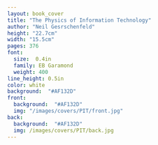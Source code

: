 ```yaml
---
layout: book_cover
title: "The Physics of Information Technology"
author: "Neil Gesrschenfeld"
height: "22.7cm"
width: "15.5cm"
pages: 376
font:
  size:  0.4in
  family: EB Garamond
  weight: 400
line_height: 0.5in
color: white
background:  "#AF132D"
front:
  background:  "#AF132D"
  img: "/images/covers/PIT/front.jpg"
back:
  background:  "#AF132D"
  img: /images/covers/PIT/back.jpg
---
```

